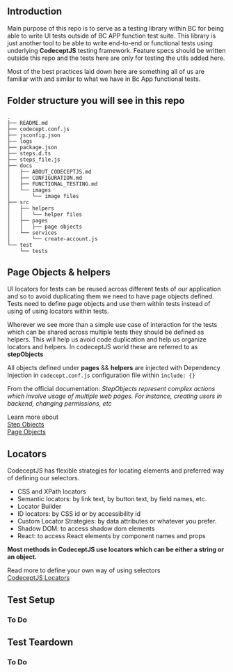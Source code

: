 ## Introduction

Main purpose of this repo is to serve as a testing library within BC for being able
to write UI tests outside of BC APP function test suite. This library is just another
tool to be able to write end-to-end or functional tests using underlying **CodeceptJS**
testing framework. Feature specs should be written outside this repo and the tests here
are only for testing the utils added here. 

Most of the best practices laid down here are something all of us are familiar with and
similar to what we have in Bc App functional tests. 

## Folder structure you will see in this repo

    .
    ├── README.md
    ├── codecept.conf.js
    ├── jsconfig.json
    ├── logs
    ├── package.json
    ├── steps.d.ts
    ├── steps_file.js
    ├── docs
    │   ├── ABOUT_CODECEPTJS.md
    │   ├── CONFIGURATION.md
    │   ├── FUNCTIONAL_TESTING.md
    │   └── images
    │       └── image files
    ├── src
    │   ├── helpers
    │   │   └── helper files
    │   ├── pages
    │   │   ├── page objects
    │   └── services
    │       └── create-account.js
    └── test
        └── tests


## Page Objects & helpers
UI locators for tests can be reused across different tests of our application and so
to avoid duplicating them we need to have page objects defined. Tests need to define page
objects and use them within tests instead of using of using locators within tests.

Wherever we see more than a simple use case of interaction for the tests 
which can be shared across multiple tests they should be defined as helpers. This will
help us avoid code duplication and help us organize locators and helpers. In codeceptJS
world these are referred to as __stepObjects__ 

All objects defined under __pages__ && __helpers__ are injected with Dependency Injection
in `codecept.conf.js` configuration file within `include: {}`

From the official documentation: *StepObjects represent complex actions which 
involve usage of multiple web pages. For instance, creating users in backend, 
changing permissions, etc*

Learn more about 
<br/>[Step Objects](https://codecept.io/pageobjects/#stepobjects)
<br/>[Page Objects](https://codecept.io/pageobjects/#pageobject)

## Locators
CodeceptJS has flexible strategies for locating elements and
preferred way of defining our selectors.
* CSS and XPath locators
* Semantic locators: by link text, by button text, by field names, etc.
* Locator Builder
* ID locators: by CSS id or by accessibility id
* Custom Locator Strategies: by data attributes or whatever you prefer.
* Shadow DOM: to access shadow dom elements
* React: to access React elements by component names and props

__Most methods in CodeceptJS use locators which can be 
either a string or an object.__

Read more to define your own way of using selectors
<br/>[CodeceptJS Locators](https://codecept.io/locators/#css-and-xpath)

## Test Setup
### To Do

## Test Teardown
### To Do
